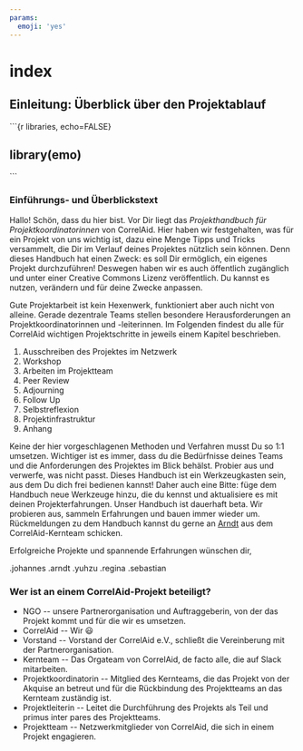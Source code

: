 ```yaml
---
params:
  emoji: 'yes'
---
```


# index

## Einleitung: Überblick über den Projektablauf <a id="intro"></a>

\`\`\`{r libraries, echo=FALSE}

## library\(emo\)

\`\`\`

### Einführungs- und Überblickstext

Hallo! Schön, dass du hier bist. Vor Dir liegt das _Projekthandbuch für Projektkoordinatorinnen_ von CorrelAid. Hier haben wir festgehalten, was für ein Projekt von uns wichtig ist, dazu eine Menge Tipps und Tricks versammelt, die Dir im Verlauf deines Projektes nützlich sein können. Denn dieses Handbuch hat einen Zweck: es soll Dir ermöglich, ein eigenes Projekt durchzuführen! Deswegen haben wir es auch öffentlich zugänglich und unter einer Creative Commons Lizenz veröffentlich. Du kannst es nutzen, verändern und für deine Zwecke anpassen.

Gute Projektarbeit ist kein Hexenwerk, funktioniert aber auch nicht von alleine. Gerade dezentrale Teams stellen besondere Herausforderungen an Projektkoordinatorinnen und -leiterinnen. Im Folgenden findest du alle für CorrelAid wichtigen Projektschritte in jeweils einem Kapitel beschrieben.

1. Ausschreiben des Projektes im Netzwerk
2. Workshop
3. Arbeiten im Projektteam
4. Peer Review
5. Adjourning
6. Follow Up
7. Selbstreflexion
8. Projektinfrastruktur
9. Anhang

Keine der hier vorgeschlagenen Methoden und Verfahren musst Du so 1:1 umsetzen. Wichtiger ist es immer, dass du die Bedürfnisse deines Teams und die Anforderungen des Projektes im Blick behälst. Probier aus und verwerfe, was nicht passt. Dieses Handbuch ist ein Werkzeugkasten sein, aus dem Du dich frei bedienen kannst! Daher auch eine Bitte: füge dem Handbuch neue Werkzeuge hinzu, die du kennst und aktualisiere es mit deinen Projekterfahrungen. Unser Handbuch ist dauerhaft beta. Wir probieren aus, sammeln Erfahrungen und bauen immer wieder um. Rückmeldungen zu dem Handbuch kannst du gerne an [Arndt](mailto:arndt.l@correlaidorg) aus dem CorrelAid-Kernteam schicken.

Erfolgreiche Projekte und spannende Erfahrungen wünschen dir,

.johannes .arndt .yuhzu .regina .sebastian

### Wer ist an einem CorrelAid-Projekt beteiligt?

* NGO -- unsere Partnerorganisation und Auftraggeberin, von der das Projekt kommt und für die wir es umsetzen. 
* CorrelAid -- Wir :smiley: 
* Vorstand -- Vorstand der CorrelAid e.V., schließt die Vereinberung mit der Partnerorganisation.
* Kernteam -- Das Orgateam von CorrelAid, de facto alle, die auf Slack mitarbeiten.
* Projektkoordinatorin -- Mitglied des Kernteams, die das Projekt von der Akquise an betreut und für die Rückbindung des Projektteams an das Kernteam zuständig ist.
* Projektleiterin -- Leitet die Durchführung des Projekts als Teil und primus inter pares des Projektteams. 
* Projektteam -- Netzwerkmitglieder von CorrelAid, die sich in einem Projekt engagieren.

